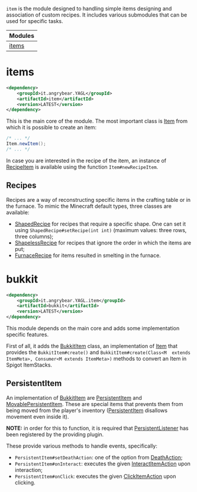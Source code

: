 `item` is the module designed to handling simple items designing and association of custom recipes.
It includes various submodules that can be used for specific tasks.

| **Modules**     |
|-----------------|
| [items](#items) |

# items
```xml
<dependency>
    <groupId>it.angrybear.YAGL</groupId>
    <artifactId>item</artifactId>
    <version>LATEST</version>
</dependency>
```

This is the main core of the module. 
The most important class is [Item](src/main/java/it/angrybear/yagl/items/Item.java)
from which it is possible to create an item:

```java
/* ... */
Item.newItem();
/* ... */
```

In case you are interested in the recipe of the item, an instance of [RecipeItem](src/main/java/it/angrybear/yagl/items/RecipeItem.java)
is available using the function `Item#newRecipeItem`.

## Recipes
Recipes are a way of reconstructing specific items in the crafting table or in the furnace.
To mimic the Minecraft default types, three classes are available:
- [ShapedRecipe](src/main/java/it/angrybear/yagl/items/recipes/ShapedRecipe.java)
for recipes that require a specific shape.
One can set it using `ShapedRecipe#setRecipe(int int)` (maximum values: three rows, three columns);
- [ShapelessRecipe](src/main/java/it/angrybear/yagl/items/recipes/ShapelessRecipe.java)
for recipes that ignore the order in which the items are put;
- [FurnaceRecipe](src/main/java/it/angrybear/yagl/items/recipes/FurnaceRecipe.java)
for items resulted in smelting in the furnace.

# bukkit
```xml
<dependency>
    <groupId>it.angrybear.YAGL.item</groupId>
    <artifactId>bukkit</artifactId>
    <version>LATEST</version>
</dependency>
```

This module depends on the main core and adds some implementation specific features.

First of all, it adds the [BukkitItem](bukkit/src/main/java/it/angrybear/yagl/items/BukkitItem.java) class,
an implementation of [Item](src/main/java/it/angrybear/yagl/items/Item.java)
that provides the `BukkitItem#create()` and `BukkitItem#create(Class<M  extends ItemMeta>, Consumer<M extends ItemMeta>)` 
methods to convert an Item in Spigot ItemStacks.

## PersistentItem
An implementation of [BukkitItem](bukkit/src/main/java/it/angrybear/yagl/items/BukkitItem.java) are
[PersistentItem](bukkit/src/main/java/it/angrybear/yagl/items/PersistentItem.java) and
[MovablePersistentItem](bukkit/src/main/java/it/angrybear/yagl/items/MovablePersistentItem.java).
These are special items that prevents them from being moved from the player's inventory ([PersistentItem](bukkit/src/main/java/it/angrybear/yagl/items/PersistentItem.java) 
disallows movement even inside it).

**NOTE:** in order for this to function, it is required that [PersistentListener](bukkit/src/main/java/it/angrybear/yagl/listeners/PersistentListener.java)
has been registered by the providing plugin.

These provide various methods to handle events, specifically:
- `PersistentItem#setDeathAction`: one of the option from [DeathAction](bukkit/src/main/java/it/angrybear/yagl/persistent/DeathAction.java);
- `PersistentItem#onInteract`: executes the given [InteractItemAction](bukkit/src/main/java/it/angrybear/yagl/actions/InteractItemAction.java) upon interaction;
- `PersistentItem#onClick`: executes the given [ClickItemAction](bukkit/src/main/java/it/angrybear/yagl/actions/ClickItemAction.java) upon clicking.
